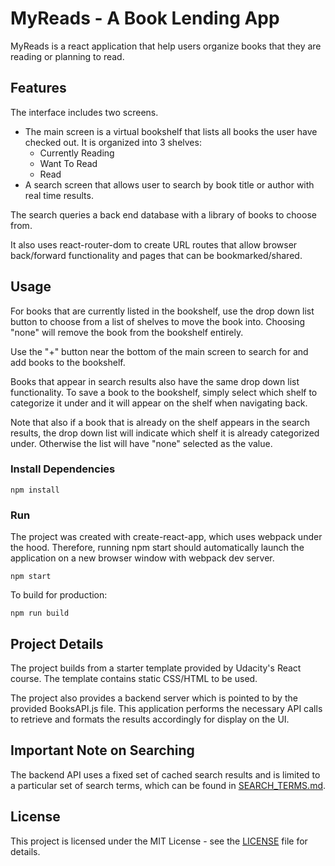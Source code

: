 # MyReads - A Book Lending App

MyReads is a react application that help users organize books that they are reading or planning to read.

## Features

The interface includes two screens.

- The main screen is a virtual bookshelf that lists all books the user have checked out. It is organized into 3 shelves:
  - Currently Reading
  - Want To Read
  - Read
- A search screen that allows user to search by book title or author with real time results.

The search queries a back end database with a library of books to choose from.

It also uses react-router-dom to create URL routes that allow browser back/forward functionality and pages that can be bookmarked/shared.

## Usage

For books that are currently listed in the bookshelf, use the drop down list button to choose from a list of shelves to move the book into. Choosing "none" will remove the book from the bookshelf entirely.

Use the "+" button near the bottom of the main screen to search for and add books to the bookshelf.

Books that appear in search results also have the same drop down list functionality. To save a book to the bookshelf, simply select which shelf to categorize it under and it will appear on the shelf when navigating back.

Note that also if a book that is already on the shelf appears in the search results, the drop down list will indicate which shelf it is already categorized under. Otherwise the list will have "none" selected as the value.

### Install Dependencies

```
npm install
```

### Run

The project was created with create-react-app, which uses webpack under the hood. Therefore, running npm start should automatically launch the application on a new browser window with webpack dev server.

```
npm start
```

To build for production:

```
npm run build
```

## Project Details

The project builds from a starter template provided by Udacity's React course. The template contains static CSS/HTML to be used.

The project also provides a backend server which is pointed to by the provided BooksAPI.js file. This application performs the necessary API calls to retrieve and formats the results accordingly for display on the UI.

## Important Note on Searching

The backend API uses a fixed set of cached search results and is limited to a particular set of search terms, which can be found in [SEARCH_TERMS.md](SEARCH_TERMS.md).

## License

This project is licensed under the MIT License - see the [LICENSE](LICENSE) file for details.
